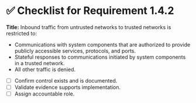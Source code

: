 # ✅ Checklist for Requirement 1.4.2

**Title:** Inbound traffic from untrusted networks to trusted networks is restricted to:
- Communications with system components that are authorized to provide publicly accessible services, protocols, and ports. 
- Stateful responses to communications initiated by system components in a trusted network. 
- All other traffic is denied.

- [ ] Confirm control exists and is documented.
- [ ] Validate evidence supports implementation.
- [ ] Assign accountable role.
